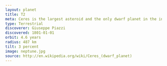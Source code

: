 ```yaml
---
layout: planet
title: T2
meta: Ceres is the largest asteroid and the only dwarf planet in the inner Solar system
type: Terrestrial 
discoverer: Giuseppe Piazzi
discovered: 1801-01-01
orbit: 4.6 years
radius: 487 km
tilt: 3 percent
image: neptune.jpg
source: http://en.wikipedia.org/wiki/Ceres_(dwarf_planet)
---
```



